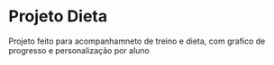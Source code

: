 # Projeto Dieta

Projeto feito para acompanhamneto de treino e dieta, com grafico de progresso e personalização por aluno
